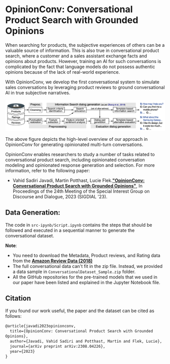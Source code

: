 # OpinionConv: Conversational Product Search with Grounded Opinions

When searching for products, the subjective experiences of others can be a valuable source of information. This is also true in conversational product search, where a customer and a sales assistant exchange facts and opinions about products. However, training an AI for such conversations is complicated by the fact that language models do not possess authentic opinions because of the lack of real-world experience.

With OpinionConv, we develop the first conversational system to simulate sales conversations by leveraging product reviews to ground conversational AI in true subjective narratives.

<p align="center">
  <img src="https://github.com/caisa-lab/OpinionConv/blob/main/src-ipynb/High-level%20Overview%20of%20OpinionConv.png">
</p>

The above figure depicts the high-level overview of our approach in OpinionConv for generating opinionated multi-turn conversations.

OpinionConv enables researchers to study a number of tasks related to conversational product search, including opinionated conversation modeling and opinionated response generation and selection. For more information, refer to the following paper:

- Vahid Sadiri Javadi, Martin Potthast, Lucie Flek.[**"OpinionConv: Conversational Product Search with Grounded Opinions"**](https://arxiv.org/abs/2308.04226), In Proceedings of the 24th Meeting of the Special Interest Group on Discourse and Dialogue, 2023 (SIGDIAL '23).

## Data Generation:

The code in ``src-ipynb/Script.ipynb`` contains the steps that should be followed and executed in a sequential manner to generate the conversational dataset.

**Note**: 

- You need to download the Metadata, Product reviews, and Rating data from the  [**Amazon Review Data (2018)**](https://cseweb.ucsd.edu/~jmcauley/datasets/amazon_v2/)
- The full conversational data can't fit in the zip file. Instead, we provided a data sample in ``ConversationalDataset_Sample.zip`` folder.
- All the GitHub repositories for the pre-trained models that we used in our paper have been listed and explained in the Jupyter Notebook file.


## Citation
If you found our work useful, the paper and the dataset can be cited as follows:

```
@article{javadi2023opinionconv,
  title={OpinionConv: Conversational Product Search with Grounded Opinions},
  author={Javadi, Vahid Sadiri and Potthast, Martin and Flek, Lucie},
  journal={arXiv preprint arXiv:2308.04226},
  year={2023}
}
```
